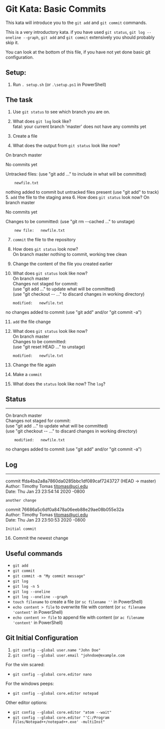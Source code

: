 # Git Kata: Basic Commits
This kata will introduce you to the `git add` and `git commit` commands.

This is a very introductory kata. if you have used `git status`, `git log --oneline --graph`, `git add` and `git commit` extensively you should probably skip it.

You can look at the bottom of this file, if you have not yet done basic git configuration.

## Setup:

1. Run `. setup.sh` (or `.\setup.ps1` in PowerShell)

## The task

1. Use `git status` to see which branch you are on.
2. What does `git log` look like?<br/>
fatal: your current branch 'master' does not have any commits yet

3. Create a file
4. What does the output from `git status` look like now?<br/>

On branch master

No commits yet

Untracked files:
  (use "git add <file>..." to include in what will be committed)

        newfile.txt

nothing added to commit but untracked files present (use "git add" to track)<br/>
5. `add` the file to the staging area
6. How does `git status` look now?
On branch master

No commits yet

Changes to be committed:
  (use "git rm --cached <file>..." to unstage)

        new file:   newfile.txt

7. `commit` the file to the repository
8. How does `git status` look now?<br/>
On branch master
nothing to commit, working tree clean

9. Change the content of the file you created earlier
10. What does `git status` look like now?<br/>
On branch master<br/>
Changes not staged for commit:<br/>
  (use "git add <file>..." to update what will be committed)<br/>
  (use "git checkout -- <file>..." to discard changes in working directory)

        modified:   newfile.txt

no changes added to commit (use "git add" and/or "git commit -a")

11. `add` the file change
12. What does `git status` look like now?<br/>
On branch master<br/>
Changes to be committed:<br/>
  (use "git reset HEAD <file>..." to unstage)

        modified:   newfile.txt

13. Change the file again
14. Make a `commit`
15. What does the `status` look like now? The `log`?<br/>
## Status
---
On branch master<br/>
Changes not staged for commit:<br/>
  (use "git add <file>..." to update what will be committed)<br/>
  (use "git checkout -- <file>..." to discard changes in working directory)

        modified:   newfile.txt

no changes added to commit (use "git add" and/or "git commit -a")
## Log
---
commit ffda4ba2a8a7860da0285bbc1df089caf7243727 (HEAD -> master)<br/>
Author: Timothy Tomas <tjtomas@uci.edu><br/>
Date:   Thu Jan 23 23:54:14 2020 -0800

    another change

commit 76686a5c6df0a8478a06eeb88e29ae08b055e32a<br/>
Author: Timothy Tomas <tjtomas@uci.edu><br/>
Date:   Thu Jan 23 23:50:53 2020 -0800

    Initial commit

16. Commit the newest change

## Useful commands
- `git add`
- `git commit`
- `git commit -m "My commit message"`
- `git log`
- `git log -n 5`
- `git log --oneline`
- `git log --oneline --graph`
- `touch filename` to create a file (or `sc filename ''` in PowerShell)
- `echo content > file` to overwrite file with content (or `sc filename 'content'` in PowerShell)
- `echo content >> file` to append file with content (or `ac filename 'content'` in PowerShell)


## Git Initial Configuration
1. `git config --global user.name "John Doe"`
1. `git config --global user.email "johndoe@example.com`

For the vim scared:
- `git config --global core.editor nano`

For the windows peeps:
- `git config --global core.editor notepad`

Other editor options:
- `git config --global core.editor "atom --wait"`
- `git config --global core.editor "'C:/Program Files/Notepad++/notepad++.exe' -multiInst"`